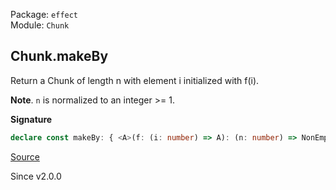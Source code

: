 Package: `effect`<br />
Module: `Chunk`<br />

## Chunk.makeBy

Return a Chunk of length n with element i initialized with f(i).

**Note**. `n` is normalized to an integer >= 1.

**Signature**

```ts
declare const makeBy: { <A>(f: (i: number) => A): (n: number) => NonEmptyChunk<A>; <A>(n: number, f: (i: number) => A): NonEmptyChunk<A>; }
```

[Source](https://github.com/Effect-TS/effect/tree/main/packages/effect/src/Chunk.ts#L1297)

Since v2.0.0